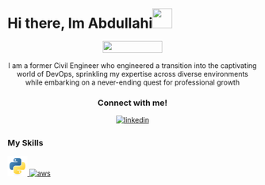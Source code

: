 <h1>Hi there, Im Abdullahi<img src="https://media.tenor.com/oqXocliEYAMAAAAi/hello-yellow.gif" height=40px width=40px></h1>

<p align="center">
  <img src="https://komarev.com/ghpvc/?username=abdullahishs&color=blue&style=flat" 
  width="120" height="24"/>
</p>

<p align="center"> I am a former Civil Engineer who engineered a transition into the captivating world of DevOps, sprinkling my expertise across diverse environments while embarking on a never-ending quest for professional growth</p>

<h3 align="center"> Connect with me! </h3>
<p align="center">
<a href="https://www.linkedin.com/in/abdullahisheikh-salah" target="_blank">
<img src=https://img.shields.io/badge/linkedin-%231E77B5.svg?&style=for-the-badge&logo=linkedin&logoColor=navy alt=linkedin style="margin-bottom: 5px;" />
</a>
</p>

<h3> My Skills </h3>
<a href="https://www.python.org" target="_blank" rel="noreferrer"> <img src="https://raw.githubusercontent.com/devicons/devicon/master/icons/python/python-original.svg" alt="python" width="40" height="40"/> </a>
<a href="https://www.aws.amazon.com" target="_blank" rel="noreferrer"> <img src="https://a0.awsstatic.com/libra-css/images/logos/aws_smile-header-desktop-en-white_59x35@2x.png" alt="aws" width="40" height="30"/> </a>



  
  
  
  
<!--
**abdullahishs/abdullahishs** is a ✨ _special_ ✨ repository because its `README.md` (this file) appears on your GitHub profile.

Here are some ideas to get you started:

- 🔭 I’m currently working on ...
- 🌱 I’m currently learning ...
- 👯 I’m looking to collaborate on ...
- 🤔 I’m looking for help with ...
- 💬 Ask me about ...
- 📫 How to reach me: ...
- 😄 Pronouns: ...
- ⚡ Fun fact: ...
-->
